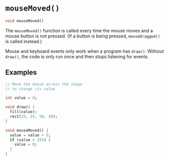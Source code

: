 # `mouseMoved()`

```dart
void mouseMoved()
```

The `mouseMoved()` function is called every time the mouse moves and a mouse button is not pressed. (If a button is being pressed, `mouseDragged()` is called instead.)

Mouse and keyboard events only work when a program has `draw()`. Without `draw()`, the code is only run once and then stops listening for events.

## Examples

```dart
// Move the mouse across the image
// to change its value

int value = 0;

void draw() {
  fill(value);
  rect(25, 25, 50, 50);
}

void mouseMoved() {
  value = value + 5;
  if (value > 255) {
    value = 0;
  }
}
```
